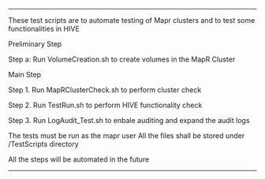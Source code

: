 ************************************************************
These test scripts are to automate testing of Mapr clusters
and to test some functionalities in HIVE

Preliminary Step

Step a: Run VolumeCreation.sh to create volumes in the MapR Cluster

Main Step

Step 1. Run MapRClusterCheck.sh to perform cluster check

Step 2. Run TestRun.sh to perform HIVE functionality check

Step 3. Run LogAudit_Test.sh to enbale auditing and expand the audit logs

The tests must be run as the mapr user
All the files shall be stored under /TestScripts directory

All the steps will be automated  in the future

************************************************************